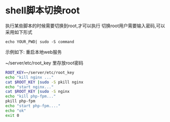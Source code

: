 # shell脚本切换root

执行某些脚本的时候需要切换到root,才可以执行
切换root用户需要输入密码,可以采用如下形式

`echo YOUR_PWD| sudo -S command`

示例如下: 重启本地web服务

~/server/etc/root_key 里存放root密码
```bash
ROOT_KEY=~/server/etc/root_key
echo "kill nginx ..."
cat $ROOT_KEY |sudo -S pkill nginx
echo "start nginx..."
cat $ROOT_KEY |sudo -S nginx
echo "kill php-fpm..."
pkill php-fpm
echo "start php-fpm...."
echo "ok"
exit 0
```
